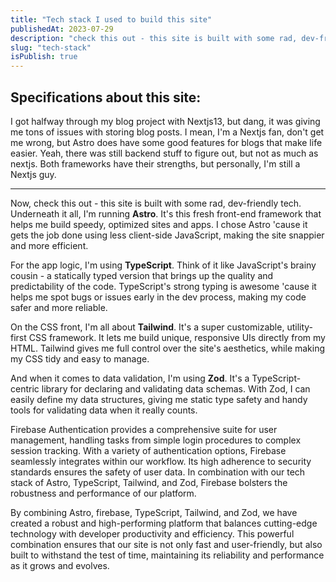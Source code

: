 ```yaml
---
title: "Tech stack I used to build this site"
publishedAt: 2023-07-29
description: "check this out - this site is built with some rad, dev-friendly tech."
slug: "tech-stack"
isPublish: true
---
```


## Specifications about this site:

I got halfway through my blog project with Nextjs13, but dang, it was giving me tons of issues with storing blog posts. I mean, I'm a Nextjs fan, don't get me wrong, but Astro does have some good features for blogs that make life easier. Yeah, there was still backend stuff to figure out, but not as much as nextjs. Both frameworks have their strengths, but personally, I'm still a Nextjs guy.

---

Now, check this out - this site is built with some rad, dev-friendly tech. Underneath it all, I'm running **Astro**. It's this fresh front-end framework that helps me build speedy, optimized sites and apps. I chose Astro 'cause it gets the job done using less client-side JavaScript, making the site snappier and more
 efficient.

For the app logic, I'm using **TypeScript**. Think of it like JavaScript's brainy cousin - a statically typed version that brings up the quality and predictability of the code. TypeScript's strong typing is awesome 'cause it helps me spot bugs or issues early in the dev process, making my code safer and more reliable.

On the CSS front, I'm all about **Tailwind**. It's a super customizable, utility-first CSS framework. It lets me build unique, responsive UIs directly from my HTML. Tailwind gives me full control over the site's aesthetics, while making my CSS tidy and easy to manage.

And when it comes to data validation, I'm using **Zod**. It's a TypeScript-centric library for declaring and validating data schemas. With Zod, I can easily define my data structures, giving me static type safety and handy tools for validating data when it really counts.

Firebase Authentication provides a comprehensive suite for user management, handling tasks from simple login procedures to complex session tracking. With a variety of authentication options, Firebase seamlessly integrates within our workflow. Its high adherence to security standards ensures the safety of user data. In combination with our tech stack of Astro, TypeScript, Tailwind, and Zod, Firebase bolsters the robustness and performance of our platform.

By combining Astro, firebase, TypeScript, Tailwind, and Zod, we have created a robust and high-performing platform that balances cutting-edge technology with developer productivity and efficiency. This powerful combination ensures that our site is not only fast and user-friendly, but also built to withstand the test of time, maintaining its reliability and performance as it grows and evolves.


